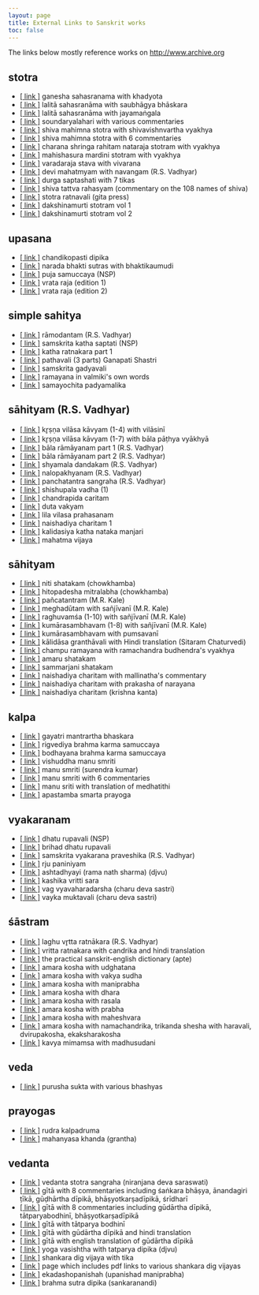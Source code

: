 ```yaml
---
layout: page
title: External Links to Sanskrit works
toc: false
---
```


The links below mostly reference works on http://www.archive.org

## stotra

* [[ link ]][gkh] ganesha sahasranama with khadyota
* [[ link ]][lssb] lalitā sahasranāma with saubhāgya bhāskara 
* [[ link ]][lsjm] lalitā sahasranāma with jayamaṅgala
* [[ link ]][slks] soundaryalahari with various commentaries
* [[ link ]][sms] shiva mahimna stotra with shivavishnvartha vyakhya
* [[ link ]][sms-6] shiva mahimna stotra with 6 commentaries
* [[ link ]][csrns] charana shringa rahitam nataraja stotram with vyakhya
* [[ link ]][mms] mahishasura mardini stotram with vyakhya
* [[ link ]][vsv] varadaraja stava with vivarana
* [[ link ]][dmn] devi mahatmyam with navangam (R.S. Vadhyar)
* [[ link ]][d700] durga saptashati with 7 tikas
* [[ link ]][str] shiva tattva rahasyam (commentary on the 108 names of shiva)
* [[ link ]][sr-gita] stotra ratnavali (gita press)
* [[ link ]][ds-1] dakshinamurti stotram vol 1
* [[ link ]][ds-2] dakshinamurti stotram vol 2


[gkh]: https://archive.org/details/GanesaSahasranamaWithBhashyaOfBhakararayaNarayanRamAcharya1951NSP
[lssb]: https://archive.org/details/Sri_lalita_sahasra_nama_with_saubhagyabhaskara_and_bhaskaravilasaKavyam
[lsjm]: https://archive.org/details/LalitaSahasraNamaWithJayamangalaOfBhattaNaryanaEd.LalyeP.G.
[sms]: https://archive.org/details/MahimnaStotraOfPushpandantaWithShivaVishnuArthaVyakhyaOfMadhusudanaSararswatiNSP
[sms-6]: https://archive.org/details/MahimnaStotraWithSixCommentaries1924Chowkhamba
[dmn]: https://archive.org/details/DeviMahatmyaNavangaChandiGanapatiSangameshwaraUpadhyayaR.S.VadhyarAndSons_201801
[d700]: https://archive.org/details/saptashati-7-teeka-1
[csrns]: https://archive.org/details/CharanasringarahitamNatarajaStotraSwamiKasikanandaGiri
[mms]: https://archive.org/details/MahishasuraMardiniStotraWithCommentaryEnglishTranslationSwamiKasikanandaGiri
[vsv]: https://archive.org/details/Varadaraja-Stava-With-Vivarana-Appayya-Dikshita-1917-SVV
[str]: https://archive.org/details/Sivatattvarahasya_Commentary_on_108_Names_of_Siva_by_Nilakantha_Dikshita_1915
[sr-gita]: https://archive.org/details/StotraRatnavaliGitaPressEdition
[slks]: https://archive.org/details/SaundaryaLahariAKuppaswami
[ds-1]: https://archive.org/details/SridaksinamurtistotramVolIByD.S.Subbaramaiya
[ds-2]: https://archive.org/details/SridaksinamurtistotramVolIIByD.S.Subbaramaiya

## upasana

* [[ link ]][cud] chandikopasti dipika
* [[ link ]][nbs] narada bhakti sutras with bhaktikaumudi
* [[ link ]][ps] puja samuccaya (NSP)
* [[ link ]][vr1] vrata raja (edition 1)
* [[ link ]][vr2] vrata raja (edition 2)

[cud]: https://archive.org/details/SriChandikopaastiDipikaGranthaSriVidyaNarsimhaBharatiSwami
[nbs]: https://archive.org/details/NaradiyaBhaktiSutraWithBhaktiKaumudhiVyakhyaSwamiHarshanandaR.K.Mutt
[ps]: https://archive.org/details/PujaSamucchayaPansikarNirnayaSagarPress1923
[vr1]: https://archive.org/details/in.ernet.dli.2015.482934
[vr2]: https://archive.org/details/in.ernet.dli.2015.281177

## simple sahitya

* [[ link ]][rd] rāmodantam (R.S. Vadhyar)
* [[ link ]][sk70] samskrita katha saptati (NSP)
* [[ link ]][kn] katha ratnakara part 1 
* [[ link ]][pa] pathavali (3 parts) Ganapati Shastri
* [[ link ]][sg] samskrita gadyavali
* [[ link ]][ram-v] ramayana in valmiki's own words
* [[ link ]][supm] samayochita padyamalika

[sg]: https://archive.org/details/SanskritGadyavaliPandurangaVamanKane
[rd]: https://archive.org/details/SriramodantamLAnantaramaSastri2006RSVadhyar
[sk70]: https://archive.org/details/SanskritaKathaSaptamiMandikalRamaShastriNirnayaSagarPress
[kn]: https://archive.org/details/SanskritaKathaSaptamiMandikalRamaShastriNirnayaSagarPress
[pa]: https://archive.org/details/Pathavali_Sanskrit_Reader_3_parts_-_T_Ganapati_Sastri1907
[ram-v]: https://archive.org/details/ValmikiRamayanaCondensedInThePoetsOwnWordsSrinivasachariarA.M.NatesanCo.
[supm]: https://archive.org/details/SamayochitaPadyamalikaGangadharKrishnaDravidNirnayaSagarPress1927

## sāhityam (R.S. Vadhyar)

* [[ link ]][kv1] kr̥ṣṇa vilāsa kāvyam (1-4) with vilāsinī 
* [[ link ]][kv2] kr̥ṣṇa vilāsa kāvyam (1-7) with bāla pāṭhya vyākhyā  
* [[ link ]][br1] bāla rāmāyanam part 1 (R.S. Vadhyar)
* [[ link ]][br2] bāla rāmāyanam part 2 (R.S. Vadhyar)
* [[ link ]][sd] shyamala dandakam (R.S. Vadhyar)
* [[ link ]][nu] nalopakhyanam (R.S. Vadhyar)
* [[ link ]][ps] panchatantra sangraha (R.S. Vadhyar)
* [[ link ]][sv] shishupala vadha (1)
* [[ link ]][cpc] chandrapida caritam
* [[ link ]][dv] duta vakyam
* [[ link ]][lvp] lila vilasa prahasanam
* [[ link ]][ncrs1] naishadiya charitam 1
* [[ link ]][kknm] kalidasiya katha nataka manjari
* [[ link ]][mv] mahatma vijaya
 
[kv1]: https://archive.org/details/KrishnaVilasaSukumaraVilasiniVyakhyaRamapanivadiniEd.SubramanyaUpadhyaR.
[kv2]: https://archive.org/details/KrishnaVilasaSukumaraBalaPhataVykhyaGovindaSuriEd.JhaV.S.RashtriyaSanskritSansthanMS
[br1]: https://archive.org/details/BalaRamayanOfAnantaNarayanaSastriP.S.R.S.VadhyarSons
[br2]: https://archive.org/details/BalaramayanaByAnantanaraynanSastriP.S.RamachandraAiyarT.K.R.S.VadhyarSons
[sd]: https://archive.org/details/ShyamalaDandakaOfKalidasaR.S.VadhyarAndSons
[nu]: https://archive.org/details/NalaopakhyanaEdRamachandraIyerT.K.R.SVadhyarSons
[ps]: https://archive.org/details/PanchatanatraSangrahaR.S.VadhyarAndSonsSastriK.L.V.
[sv]: https://archive.org/details/SisupalaVadhaCanto1RamachandraAiyarT.K.R.S.VadhyarSons
[cpc]: https://archive.org/details/ChandraPeedaCharitraRamachandraAiyerT.K.R.S.VadhyarSons
[dv]: https://archive.org/details/DutaVakyaADramaInOneActR.S.VadhyarAndSonsLQ
[lvp]: https://archive.org/details/LilalvilasaPrahasnaAnOrginalFarceIs7ActsSastriK.L.V.R.S.VadhyarAndSons
[ncrs1]: https://archive.org/details/NaishadhakavyaratnamPart1KLVSastry1930
[kknm]: https://archive.org/details/KalidasiyaNatakakathamanjariKLVSastry1942
[mv]: https://archive.org/details/MahatmavijayaWithEnglishTranslationKLVSastri1949_201802

## sāhityam 

* [[ link ]][ns-c] niti shatakam (chowkhamba)
* [[ link ]][hu-c] hitopadesha mitralabha (chowkhamba)
* [[ link ]][pt-kale] pañcatantram (M.R. Kale)
* [[ link ]][md-kale] meghadūtam with sañjīvanī (M.R. Kale)
* [[ link ]][rv-kale] raghuvamśa (1-10) with sañjīvanī (M.R. Kale)
* [[ link ]][ks-kale] kumārasambhavam (1-8) with sañjīvanī (M.R. Kale)
* [[ link ]][ks-pum] kumārasambhavam with pumsavanī 
* [[ link ]][kd-gv] kālidāsa granthāvali with Hindi translation (Sitaram Chaturvedi)
* [[ link ]][cr] champu ramayana with ramachandra budhendra's vyakhya
* [[ link ]][as] amaru shatakam 
* [[ link ]][sms] sammarjani shatakam
* [[ link ]][ncm] naishadiya charitam with mallinatha's commentary
* [[ link ]][ncp] naishadiya charitam with prakasha of narayana
* [[ link ]][nckk] naishadiya charitam (krishna kanta)

[ns-c]: https://archive.org/details/NeetiShatakamChowkhambaSanskritSeries
[hu-c]: https://archive.org/details/HitopdeshMitralabhaChowkhambaPublishers
[pt-kale]: https://archive.org/details/PanchatantraKaleM.R.MLBD
[md-kale]: https://archive.org/details/MeghadutaKaleM.R.1947
[rv-kale]: https://archive.org/details/raghuvamsha_with_sanjivini_edited_by_mr_kale
[ks-kale]: https://archive.org/details/KumarasambhavaCantosI-vii-SanskritCommentaryEnglishTranslationNotes
[ks-pum]: https://archive.org/details/KumarasambhavaKalidasaPumsavaniBharadvajGangadharShastriBhashaPadyeShyamNarayanPandeyChowkambha
[kd-gv]: https://archive.org/details/KalidasaGranthavaliHindiTranslationSitaramChaturvedi1962
[cr]: https://archive.org/details/in.ernet.dli.2015.347687
[as]: https://archive.org/details/amarushataka
[sms]: https://archive.org/details/SammaarjaneeShatkam
[ncm]: https://archive.org/details/NaishadiyaChairtaWithMallinathasTika
[ncp]: https://archive.org/details/NaisadhiyaCharitaSriharsaEd.PanditSivadattaNarayanRamAcharyaNirnayaSagarPress1942
[nckk]: https://archive.org/details/NaisadhiyaCharitaSriharsaEd.KrishnaKantaHandiquiMLBDMS


## kalpa

* [[ link ]][gmb] gayatri mantrartha bhaskara
* [[ link ]][rbks] rigvediya brahma karma samuccaya
* [[ link ]][bbks] bodhayana brahma karma samuccaya
* [[ link ]][vms] vishuddha manu smriti
* [[ link ]][ms-s] manu smriti (surendra kumar)
* [[ link ]][ms6] manu smriti with 6 commentaries
* [[ link ]][ms-e] manu sriti with translation of medhatithi
* [[ link ]][asp] apastamba smarta prayoga

[gmb]: https://archive.org/details/GayatriMantrarthaBhaskar1932NirnayaSagarPress
[vms]: https://archive.org/details/VisuddhaManuSmritiDrSurendrKumar2006
[ms-s]: https://archive.org/details/ManuSmritiSurendraKumarMS
[ms6]: https://archive.org/details/manusmriti
[ms-e]: https://archive.org/details/ManusmritiWithMedhatithisBhashyaEngGNJhaVol4
[rbks]: https://archive.org/details/RigVediyaBrahmaKarmaSamuchhayaNirnayaSagarPressPothiDLICorrected
[asp]: https://archive.org/details/ApastamaSmartaPrayoga_201711
[bbks]: https://archive.org/details/BodhayanaBramhakarma#page

## vyakaranam

* [[ link ]][dr] dhatu rupavali (NSP)
* [[ link ]][bdr] brihad dhatu rupavali
* [[ link ]][svp] samskrita vyakarana praveshika (R.S. Vadhyar)
* [[ link ]][rp] rju paniniyam
* [[ link ]][rns] ashtadhyayi (rama nath sharma) (djvu)
* [[ link ]][kvs] kashika vritti sara
* [[ link ]][vva] vag vyavaharadarsha (charu deva sastri)
* [[ link ]][vm] vayka muktavali (charu deva sastri)

[bdr]: https://archive.org/details/DhatuKoshaKrishnacharyaBrihadRupavali1924
[svp]: https://archive.org/details/SamskritaVyakarnaPravesikaAnantramaSastriL.R.S.VadhyarAndSonsSL
[kvs]: https://archive.org/details/KashikaVrittiSaarShriBalabhadraTripathi
[rp]: https://archive.org/details/RijuPaniniyamSamkshiptaAshtadhyayiDarshanKesari
[dr]: https://archive.org/details/dhatu_rupavali
[rns]: https://archive.org/download/TheAshtadhyayiOfPanini-RamNathSharma
[vva]: https://archive.org/details/in.ernet.dli.2015.480300
[vm]: https://archive.org/details/VakyamuktavaliCharudevaShastri

## śāstram

* [[ link ]][lvr] laghu vr̥tta ratnākara (R.S. Vadhyar)
* [[ link ]][vr] vritta ratnakara with candrika and hindi translation
* [[ link ]][apte] the practical sanskrit-english dictionary (apte)
* [[ link ]][amara-ks] amara kosha with udghatana
* [[ link ]][amara-vs] amara kosha with vakya sudha
* [[ link ]][amara-mp] amara kosha with maniprabha
* [[ link ]][amara-dhara] amara kosha with dhara
* [[ link ]][amara-rasala] amara kosha with rasala 
* [[ link ]][amara-prabha] amara kosha with prabha
* [[ link ]][amara-mahes] amara kosha with maheshvara
* [[ link ]][amara-nc] amara kosha with namachandrika, trikanda shesha with haravali, dvirupakosha, ekaksharakosha
* [[ link ]][km-m] kavya mimamsa with madhusudani

[lvr]: https://archive.org/details/LaguVruttaRatnakaraRamachandraAiyarT.K.R.S.VadhyarAndSonsSL
[vr]: https://archive.org/details/vritta_ratnakara
[apte]: https://archive.org/details/ldpd_7285627_000
[amara-ks]: https://archive.org/details/79077293AmaraKoshaWithTheCommentaryOfKshiraSwamin_201801
[amara-vs]: https://archive.org/details/AmaraKoshaOfAmaraSingh1944NirnayaSagarPress_201609
[amara-mp]: https://archive.org/details/AmaraKoshaManiprabha
[amara-rasala]: https://archive.org/details/amarakoa00amaruoft
[amara-prabha]: https://archive.org/details/AmaraKoshaPrabha1949Chowkhamba
[amara-mahes]: https://archive.org/details/AmaraKoshaGovtCentralBookDepot_201709
[amara-dhara]: https://archive.org/details/TheAmaraKoshaOfShriAmaraSimha1937MasterKhelariLalAndSons
[amara-nc]: https://archive.org/details/KRI132AmaraKosha1930KhemrajPublishers
[km-m]: https://archive.org/details/236103951TheKavyaMimansaOfRajShekharChowkhamba1934

## veda

* [[ link ]][ps] purusha sukta with various bhashyas

[ps]: https://archive.org/details/PurushaSuktaBhashyaSayanaMahidharaUvataBhattaBhaskaraRangaRamnujaSanskritAcademyMelkote

## prayogas

* [[ link ]][rk] rudra kalpadruma
* [[ link ]][mk] mahanyasa khanda (grantha)

[rk]: https://archive.org/details/RudraKalpadrumaWithRudraSutraDvivediJagannathSharma
[mk]: https://archive.org/details/in.ernet.dli.2015.495528

## vedanta 

* [[ link ]][vss] vedanta stotra sangraha (niranjana deva saraswati)
* [[ link ]][gita8b] gītā with 8 commentaries including śaṅkara bhāṣya, ānandagiri ṭīkā, gūḍhārtha dīpikā, bhāṣyotkarṣadīpikā, śrīdharī  
* [[ link ]][gita8b] gītā with 8 commentaries including gūdārtha dīpikā, tātparyabodhinī, bhāṣyotkarṣadīpikā 
* [[ link ]][gitatp] gītā with tātparya bodhinī 
* [[ link ]][gita-gud] gītā with gūdārtha dīpikā and hindi translation 
* [[ link ]][gita-gud-e] gītā with english translation of gūdārtha dīpikā
* [[ link ]][yv-djvu] yoga vasishtha with tatparya dipika (djvu)
* [[ link ]][sdv] shankara dig vijaya with tika
* [[ link ]][sdvm] page which includes pdf links to various shankara dig vijayas
* [[ link ]][eu] ekadashopanishah (upanishad maniprabha)
* [[ link ]][bsd-s] brahma sutra dipika (sankaranandi)

[vss]: https://archive.org/details/VedantaStotraSangrahaSwamiNiranjanDevaSaraswati
[gita8a]: https://archive.org/stream/SrimadBhagavadGita.With.the.Commentaries/Srimad-Bhagavad-Gita.with.Eight.Commentaries#page/n0/mode/2up
[gita8b]: https://archive.org/details/bg8commentaries 
[gitatp]: https://archive.org/details/BhagavadGitaWithGitaPriyaBhodiniOfShankaranandaSaraswatiEd.VasudevLakshmanaPaniskarChowkambha
[gita-gud]: https://archive.org/details/BhagavadGita-MadhusudanSaraswati
[gita-gud-e]: https://archive.org/details/BhagavadGitaGudarthaDipikaSwamiGambhiranandaR.K.Mutt 
[eu]: https://archive.org/details/Ekadasopanishadah_With_Maniprabha_Tika_Of_Swami_Amaradasa_Udasina_1910_NSP
[bsd-s]: https://archive.org/details/BrahmaSutraDeepikaChowkhambaSktSeries


[yv-djvu]: https://archive.org/download/The.Yoga-Vasistha.of.Valmiki.with.Vasistha.Maharamayana-tatparya
[sdv]: https://archive.org/details/Shankara.Digvijaya.Satika
[sdvm]: http://prajnaquest.fr/blog/sanskrit-texts-3/sanskrit-hindu-texts/
